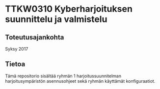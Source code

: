 # TTKW0310 Kyberharjoituksen suunnittelu ja valmistelu


## Toteutusajankohta

Syksy 2017

## Tietoa

Tämä repositorio sisältää ryhmän 1 harjoitussuunnitelman harjoitusympäristön asennusohjeet sekä ryhmän käyttämät konfiguraatiot.


